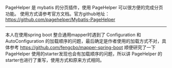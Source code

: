 PageHelper 是 mybatis 的分页插件，使用 PageHelper 可以很方便的完成分页功能。
使用方式请参考官方文档。官方github地址：https://github.com/pagehelper/Mybatis-PageHelper

***

本人在使用spring boot 整合通用mapper时遇到了 Configuration 和 AutoConfiguration 的加载顺序的问题，最后确定是作者使用的加载方式不对，具体参考 https://github.com/fengcbo/mapper-spring-boot
顺便研究了一下 PageHelper 使用的starter发现也会有加载顺序的问题，所以讲 PageHelper 的starter也进行了重写，使用方式和原来方式相同。
